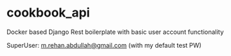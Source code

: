 # cookbook_api
Docker based Django Rest boilerplate with basic user account functionality

SuperUser: m.rehan.abdullah@gmail.com (with my default test PW)
